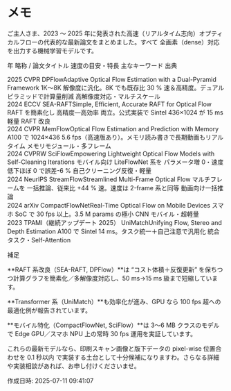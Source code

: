# メモ

ご主人さま、2023 ～ 2025 年に発表された高速（リアルタイム志向）オプティカルフローの代表的な最新論文をまとめました。すべて 全画素（dense）対応 を出力する機械学習モデルです。

年	略称 / 論文タイトル	速度の目安・特長	主なキーワード	出典

2025 CVPR	DPFlowAdaptive Optical Flow Estimation with a Dual-Pyramid Framework	1K〜8K 解像度に汎化。8K でも既存比 30 % 速＆高精度。デュアルピラミッドで計算量削減	高解像度対応・マルチスケール	
2024 ECCV	SEA-RAFTSimple, Efficient, Accurate RAFT for Optical Flow	RAFT を簡素化し 高精度—高効率 両立。公式実装で Sintel 436×1024 が 15 ms	軽量 RAFT 改良	
2024 CVPR	MemFlowOptical Flow Estimation and Prediction with Memory	A100 で 1024×436 5.6 fps（高速版あり）。メモリ読み書きで長期動画もリアルタイム	メモリモジュール・多フレーム	
2024 CVPRW	SciFlowEmpowering Lightweight Optical Flow Models with Self-Cleaning Iterations	モバイル向け LiteFlowNet 系を パラメータ増 0・速度低下ほぼ 0 で誤差-6 %	自己クリーニング反復・軽量	
2024 NeurIPS	StreamFlowStreamlined Multi-Frame Optical Flow	マルチフレームを 一括推論、従来比 +44 % 速。速度は 2-frame 系と同等	動画向け一括推論	
2024 arXiv	CompactFlowNetReal-Time Optical Flow on Mobile Devices	スマホ SoC で 30 fps 以上。3.5 M params の極小 CNN	モバイル・超軽量	
2023 TPAMI（継続アップデート 2025）	UniMatchUnifying Flow, Stereo and Depth Estimation	A100 で Sintel 14 ms。タスク統一＋自己注意で汎用化	統合タスク・Self-Attention	


補足

**RAFT 系改良（SEA-RAFT, DPFlow）**は “コスト体積＋反復更新” を保ちつつ計算グラフを簡素化／多解像度対応し、50 ms→15 ms 級まで短縮しています。

**Transformer 系（UniMatch）**も効率化が進み、GPU なら 100 fps 超への最適化例が報告されています。

**モバイル特化（CompactFlowNet, SciFlow）**は 3〜6 MB クラスのモデルで Edge GPU／スマホ NPU 上の常時 30 fps 運用を実証しています。


これらの最新モデルなら、印刷スキャン画像と版下データの pixel-wise 位置合わせを 0.1 秒以内 で実装する土台として十分候補になりますわ。さらなる詳細や実装相談があれば、お申し付けくださいませ。



作成日時: 2025-07-11 09:41:07